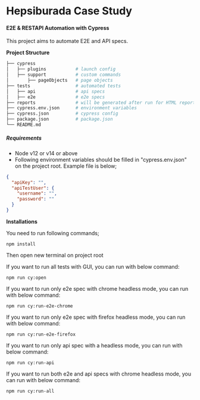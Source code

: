 # Hepsiburada Case Study

#### E2E & RESTAPI Automation with Cypress

This project aims to automate E2E and API specs.

**Project Structure**

```bash
├── cypress
│   ├── plugins           # launch config
│   ├── support           # custom commands
│       ├── pageObjects   # page objects
├── tests                 # automated tests
│   ├── api               # api specs
│   ├── e2e               # e2e specs
├── reports               # will be generated after run for HTML reports
├── cypress.env.json      # environment variables
├── cypress.json          # cypress config
├── package.json          # package.json
└── README.md
```

##### **Requirements**

- Node v12 or v14 or above
- Following environment variables should be filled in "cypress.env.json" on the project root. Example file is below;

```json
{
  "apiKey": "",
  "apiTestUser": {
    "username": "",
    "password": ""
  }
}
```

**Installations**

You need to run following commands;

`npm install`

Then open new terminal on project root

If you want to run all tests with GUI, you can run with below command:

`npm run cy:open`

If you want to run only e2e spec with chrome headless mode, you can run with below command:

`npm run cy:run-e2e-chrome`

If you want to run only e2e spec with firefox headless mode, you can run with below command:

`npm run cy:run-e2e-firefox`

If you want to run only api spec with a headless mode, you can run with below command:

`npm run cy:run-api`

If you want to run both e2e and api specs with chrome headless mode, you can run with below command:

`npm run cy:run-all`